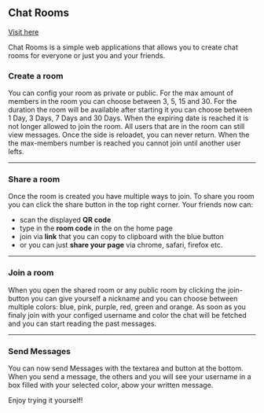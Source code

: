 ## Chat Rooms

[Visit here](https://chatrooms.justuslethen.de)

Chat Rooms is a simple web applications that allows you to create chat rooms for everyone or just you and your friends.

### Create a room
You can config your room as private or public.
For the max amount of members in the room you can choose between 3, 5, 15 and 30.
For the duration the room will be available after starting it you can choose between 1 Day, 3 Days, 7 Days and 30 Days.
When the expiring date is reached it is not longer allowed to join the room. All users that are in the room can still view messages.
Once the side is reloadet, you can never return. When the the max-members number is reached you cannot join until another user lefts.

---

### Share a room
Once the room is created you have multiple ways to join. To share you room you can click the share button in the top right corner. Your friends now can:
- scan the displayed **QR code**
- type in the **room code** in the on the home page
- join via **link** that you can copy to clipboard with the blue button
- or you can just **share your page** via chrome, safari, firefox etc.

---

### Join a room
When you open the shared room or any public room by clicking the join-button you can give yourself a nickname and you can choose between multiple colors: blue, pink, purple, red, green and orange.
As soon as you finaly join with your configed username and color the chat will be fetched and you can start reading the past messages.

---

### Send Messages
You can now send Messages with the textarea and button at the bottom. When you send a message, the others and you will see your username in a box filled with your selected color, abow your written message.

Enjoy trying it yourself!
